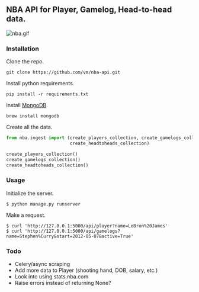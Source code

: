 ## NBA API for Player, Gamelog, Head-to-head data.

![nba.gif](http://www.nba.com/media/global/NBA_Twitter_default_logo.gif)

### Installation
Clone the repo.
```shell
git clone https://github.com/vm/nba-api.git
```

Install python requirements.
```shell
pip install -r requirements.txt
```

Install [MongoDB]( http://docs.mongodb.org/manual/tutorial/getting-started/).
```shell
brew install mongodb
```

Create all the data.
```python
from nba.ingest import (create_players_collection, create_gamelogs_collection,
                        create_headtoheads_collection)

create_players_collection()
create_gamelogs_collection()
create_headtoheads_collection()
```

### Usage
Initialize the server.
```shell
$ python manage.py runserver
```

Make a request.
```shell
$ curl 'http://127.0.0.1:5000/api/player?name=LeBron%20James'
$ curl 'http://127.0.0.1:5000/api/gamelogs?name=Stephen%Curry&start=2012-05-07&active=True'
```

### Todo
- Celery/async scraping
- Add more data to Player (shooting hand, DOB, salary, etc.)
- Look into using stats.nba.com
- Raise errors instead of returning None?
